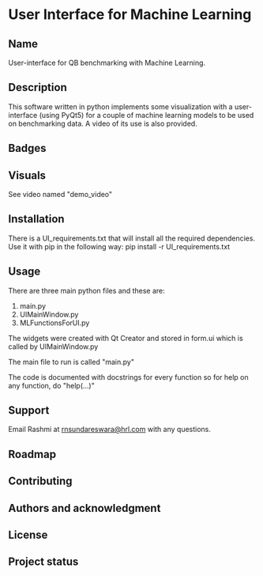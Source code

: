 # User Interface for Machine Learning



## Name
User-interface for QB benchmarking with Machine Learning.

## Description
This software written in python implements some visualization with a user-interface (using PyQt5) for a couple of machine learning models to be used on benchmarking data.  A video of its use is also provided.


## Badges

## Visuals
See video named "demo_video"


## Installation
There is a UI_requirements.txt that will install all the required dependencies.
Use it with pip in the following way:
pip install -r UI_requirements.txt

## Usage
There are three main python files and these are:
1) main.py
2) UIMainWindow.py
3) MLFunctionsForUI.py

The widgets were created with Qt Creator and stored in form.ui which is called by UIMainWindow.py

The main file to run is called "main.py"

The code is documented with docstrings for every function so for help on any function, do "help(...)"



## Support
Email Rashmi at rnsundareswara@hrl.com with any questions.



## Roadmap



## Contributing



## Authors and acknowledgment


## License

## Project status
